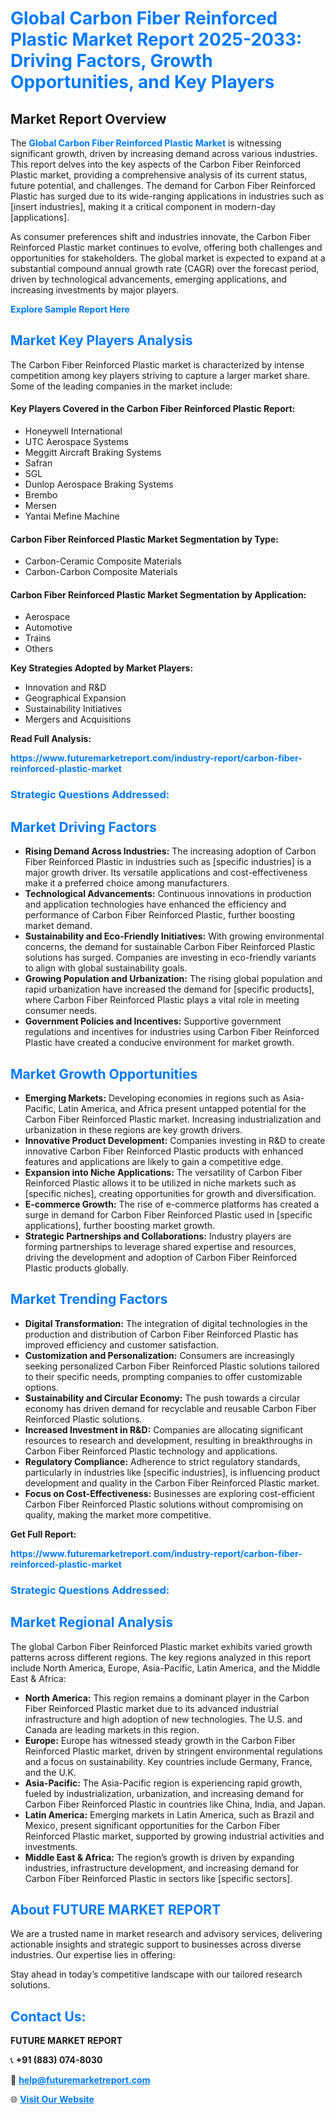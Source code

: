 <h1 style="color: #007BFF;">Global Carbon Fiber Reinforced Plastic Market Report 2025-2033: Driving Factors, Growth Opportunities, and Key Players</h1>

<section id="overview">
<h2>Market Report Overview</h2>
<p>The <a href="https://www.futuremarketreport.com/industry-report/carbon-fiber-reinforced-plastic-market" style="color: #007BFF; text-decoration: none;"><strong>Global Carbon Fiber Reinforced Plastic Market</strong></a> is witnessing significant growth, driven by increasing demand across various industries. This report delves into the key aspects of the Carbon Fiber Reinforced Plastic market, providing a comprehensive analysis of its current status, future potential, and challenges. The demand for Carbon Fiber Reinforced Plastic has surged due to its wide-ranging applications in industries such as [insert industries], making it a critical component in modern-day [applications].</p>
<p>As consumer preferences shift and industries innovate, the Carbon Fiber Reinforced Plastic market continues to evolve, offering both challenges and opportunities for stakeholders. The global market is expected to expand at a substantial compound annual growth rate (CAGR) over the forecast period, driven by technological advancements, emerging applications, and increasing investments by major players.</p>
</section>

<section id="overview">
<p><a href="https://www.futuremarketreport.com/request-sample/reportId=34079" style="color: #007BFF; text-decoration: none;"><strong>Explore Sample Report Here</strong></a></p>
</section>

<section id="key-players">
<h2 style="color: #007BFF;">Market Key Players Analysis</h2>
<p>The Carbon Fiber Reinforced Plastic market is characterized by intense competition among key players striving to capture a larger market share. Some of the leading companies in the market include:</p>
<h4>Key Players Covered in the Carbon Fiber Reinforced Plastic Report:</h4>
<ul><li>Honeywell International</li><li>UTC Aerospace Systems</li><li>Meggitt Aircraft Braking Systems</li><li>Safran</li><li>SGL</li><li>Dunlop Aerospace Braking Systems</li><li>Brembo</li><li>Mersen</li><li>Yantai Mefine Machine</li></ul>
<h4>Carbon Fiber Reinforced Plastic Market Segmentation by Type:</h4>
<ul><li>Carbon-Ceramic Composite Materials</li><li>Carbon-Carbon Composite Materials</li></ul>

<h4>Carbon Fiber Reinforced Plastic Market Segmentation by Application:</h4>
<ul><li>Aerospace</li><li>Automotive</li><li>Trains</li><li>Others</li></ul>
<p><strong>Key Strategies Adopted by Market Players:</strong></p>
<ul>
<li>Innovation and R&D</li>
<li>Geographical Expansion</li>
<li>Sustainability Initiatives</li>
<li>Mergers and Acquisitions</li>
</ul>
</section>

<section>
<p><strong>Read Full Analysis: </strong></p><a href="https://www.futuremarketreport.com/industry-report/carbon-fiber-reinforced-plastic-market" style="color: #007BFF; text-decoration: none;"><strong>https://www.futuremarketreport.com/industry-report/carbon-fiber-reinforced-plastic-market</strong></a>
<h3 style="color: #007BFF;">Strategic Questions Addressed:</h3>
</section>

<section id="driving-factors">
<h2 style="color: #007BFF;">Market Driving Factors</h2>
<ul>
<li><strong>Rising Demand Across Industries:</strong> The increasing adoption of Carbon Fiber Reinforced Plastic in industries such as [specific industries] is a major growth driver. Its versatile applications and cost-effectiveness make it a preferred choice among manufacturers.</li>
<li><strong>Technological Advancements:</strong> Continuous innovations in production and application technologies have enhanced the efficiency and performance of Carbon Fiber Reinforced Plastic, further boosting market demand.</li>
<li><strong>Sustainability and Eco-Friendly Initiatives:</strong> With growing environmental concerns, the demand for sustainable Carbon Fiber Reinforced Plastic solutions has surged. Companies are investing in eco-friendly variants to align with global sustainability goals.</li>
<li><strong>Growing Population and Urbanization:</strong> The rising global population and rapid urbanization have increased the demand for [specific products], where Carbon Fiber Reinforced Plastic plays a vital role in meeting consumer needs.</li>
<li><strong>Government Policies and Incentives:</strong> Supportive government regulations and incentives for industries using Carbon Fiber Reinforced Plastic have created a conducive environment for market growth.</li>
</ul>
</section>

<section id="growth-opportunities">
<h2 style="color: #007BFF;">Market Growth Opportunities</h2>
<ul>
<li><strong>Emerging Markets:</strong> Developing economies in regions such as Asia-Pacific, Latin America, and Africa present untapped potential for the Carbon Fiber Reinforced Plastic market. Increasing industrialization and urbanization in these regions are key growth drivers.</li>
<li><strong>Innovative Product Development:</strong> Companies investing in R&D to create innovative Carbon Fiber Reinforced Plastic products with enhanced features and applications are likely to gain a competitive edge.</li>
<li><strong>Expansion into Niche Applications:</strong> The versatility of Carbon Fiber Reinforced Plastic allows it to be utilized in niche markets such as [specific niches], creating opportunities for growth and diversification.</li>
<li><strong>E-commerce Growth:</strong> The rise of e-commerce platforms has created a surge in demand for Carbon Fiber Reinforced Plastic used in [specific applications], further boosting market growth.</li>
<li><strong>Strategic Partnerships and Collaborations:</strong> Industry players are forming partnerships to leverage shared expertise and resources, driving the development and adoption of Carbon Fiber Reinforced Plastic products globally.</li>
</ul>
</section>

<section id="trending-factors">
<h2 style="color: #007BFF;">Market Trending Factors</h2>
<ul>
<li><strong>Digital Transformation:</strong> The integration of digital technologies in the production and distribution of Carbon Fiber Reinforced Plastic has improved efficiency and customer satisfaction.</li>
<li><strong>Customization and Personalization:</strong> Consumers are increasingly seeking personalized Carbon Fiber Reinforced Plastic solutions tailored to their specific needs, prompting companies to offer customizable options.</li>
<li><strong>Sustainability and Circular Economy:</strong> The push towards a circular economy has driven demand for recyclable and reusable Carbon Fiber Reinforced Plastic solutions.</li>
<li><strong>Increased Investment in R&D:</strong> Companies are allocating significant resources to research and development, resulting in breakthroughs in Carbon Fiber Reinforced Plastic technology and applications.</li>
<li><strong>Regulatory Compliance:</strong> Adherence to strict regulatory standards, particularly in industries like [specific industries], is influencing product development and quality in the Carbon Fiber Reinforced Plastic market.</li>
<li><strong>Focus on Cost-Effectiveness:</strong> Businesses are exploring cost-efficient Carbon Fiber Reinforced Plastic solutions without compromising on quality, making the market more competitive.</li>
</ul>
</section>

<section>
<p><strong>Get Full Report: </strong></p><a href="https://www.futuremarketreport.com/industry-report/carbon-fiber-reinforced-plastic-market" style="color: #007BFF; text-decoration: none;"><strong>https://www.futuremarketreport.com/industry-report/carbon-fiber-reinforced-plastic-market</strong></a>
<h3 style="color: #007BFF;">Strategic Questions Addressed:</h3>
</section>


<section id="regional-analysis">
<h2 style="color: #007BFF;">Market Regional Analysis</h2>
<p>The global Carbon Fiber Reinforced Plastic market exhibits varied growth patterns across different regions. The key regions analyzed in this report include North America, Europe, Asia-Pacific, Latin America, and the Middle East & Africa:</p>
<ul>
<li><strong>North America:</strong> This region remains a dominant player in the Carbon Fiber Reinforced Plastic market due to its advanced industrial infrastructure and high adoption of new technologies. The U.S. and Canada are leading markets in this region.</li>
<li><strong>Europe:</strong> Europe has witnessed steady growth in the Carbon Fiber Reinforced Plastic market, driven by stringent environmental regulations and a focus on sustainability. Key countries include Germany, France, and the U.K.</li>
<li><strong>Asia-Pacific:</strong> The Asia-Pacific region is experiencing rapid growth, fueled by industrialization, urbanization, and increasing demand for Carbon Fiber Reinforced Plastic in countries like China, India, and Japan.</li>
<li><strong>Latin America:</strong> Emerging markets in Latin America, such as Brazil and Mexico, present significant opportunities for the Carbon Fiber Reinforced Plastic market, supported by growing industrial activities and investments.</li>
<li><strong>Middle East & Africa:</strong> The region’s growth is driven by expanding industries, infrastructure development, and increasing demand for Carbon Fiber Reinforced Plastic in sectors like [specific sectors].</li>
</ul>
</section>

<footer>
<h2 style="color: #007BFF;">About FUTURE MARKET REPORT</h2>
<p>We are a trusted name in market research and advisory services, delivering actionable insights and strategic support to businesses across diverse industries. Our expertise lies in offering:</p>

<p>Stay ahead in today’s competitive landscape with our tailored research solutions.</p>

<h2 style="color: #007BFF;">Contact Us:</h2>
<p><strong>FUTURE MARKET REPORT</strong></p>
<p>📞 <strong>+91 (883) 074-8030</strong></p>
<p>📧 <strong><a href="mailto:help@futuremarketreport.com" style="color: #007BFF;">help@futuremarketreport.com</a></strong></p>
<p>🌐 <strong><a href="https://www.futuremarketreport.com/" style="color: #007BFF;">Visit Our Website</a></strong></p>
</footer>